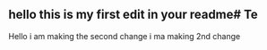## hello this is my first edit in your readme# Te

Hello i am making the second change
 i ma making 2nd change
